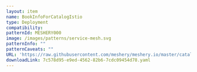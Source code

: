 ```yaml
---
layout: item
name: BookInfoForCatalogIstio
type: Deployment
compatibility: 
patternId: MESHERY000
image: /images/patterns/service-mesh.svg
patternInfo: ""
patternCaveats: ""
URL: 'https://raw.githubusercontent.com/meshery/meshery.io/master/catalog/7c578d95-e9ed-4562-82b6-7cdc09454d78.yaml'
downloadLink: 7c578d95-e9ed-4562-82b6-7cdc09454d78.yaml
---
```

